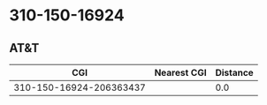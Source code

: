 # 310-150-16924
## AT&T


| CGI | Nearest CGI | Distance |
|-----|-------------|----------|
| 310-150-16924-206363437 |  | 0.0 |
